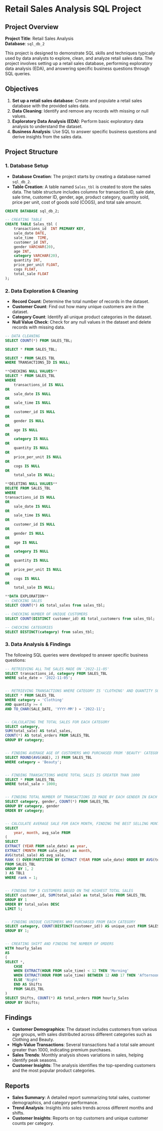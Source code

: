 # Retail Sales Analysis SQL Project

## Project Overview

**Project Title**: Retail Sales Analysis  
 **Database**: `sql_db_2`

This project is designed to demonstrate SQL skills and techniques typically used by data analysts to explore, clean, and analyze retail sales data. The project involves setting up a retail sales database, performing exploratory data analysis (EDA), and answering specific business questions through SQL queries. 

## Objectives

1. **Set up a retail sales database**: Create and populate a retail sales database with the provided sales data.
2. **Data Cleaning**: Identify and remove any records with missing or null values.
3. **Exploratory Data Analysis (EDA)**: Perform basic exploratory data analysis to understand the dataset.
4. **Business Analysis**: Use SQL to answer specific business questions and derive insights from the sales data.

## Project Structure

### 1. Database Setup

- **Database Creation**: The project starts by creating a database named `sql_db_2`.
- **Table Creation**: A table named `Sales_tbl` is created to store the sales data. The table structure includes columns for transaction ID, sale date, sale time, customer ID, gender, age, product category, quantity sold, price per unit, cost of goods sold (COGS), and total sale amount.

```sql
CREATE DATABASE sql_db_2;

-- CREATING TABLE
CREATE TABLE Sales_tbl (
	transactions_id  INT PRIMARY KEY,
	sale_date DATE,
	sale_time  TIME,
	customer_id INT,
	gender VARCHAR(20),
	age INT,
	category VARCHAR(20),
	quantity INT,
	price_per_unit FLOAT,
	cogs FLOAT,
	total_sale FLOAT
);
```

### 2. Data Exploration & Cleaning

- **Record Count**: Determine the total number of records in the dataset.
- **Customer Count**: Find out how many unique customers are in the dataset.
- **Category Count**: Identify all unique product categories in the dataset.
- **Null Value Check**: Check for any null values in the dataset and delete records with missing data.

```sql
-- DATA CLEANING
SELECT COUNT(*) FROM SALES_TBL;

SELECT * FROM SALES_TBL;

SELECT * FROM SALES_TBL
WHERE TRANSACTIONS_ID IS NULL;

**CHECKING NULL VALUES**
SELECT * FROM SALES_TBL
WHERE 
	transactions_id IS NULL
OR
    sale_date IS NULL
OR
    sale_time IS NULL
OR
    customer_id IS NULL
OR
    gender IS NULL
OR
    age IS NULL
OR
    category IS NULL
OR
    quantity IS NULL
OR
    price_per_unit IS NULL
OR
    cogs IS NULL
OR
    total_sale IS NULL;

**DELETING NULL VALUES**
DELETE FROM SALES_TBL
WHERE
transactions_id IS NULL
OR
    sale_date IS NULL
OR
    sale_time IS NULL
OR
    customer_id IS NULL
OR
    gender IS NULL
OR
    age IS NULL
OR
    category IS NULL
OR
    quantity IS NULL
OR
    price_per_unit IS NULL
OR
    cogs IS NULL
OR
    total_sale IS NULL;

**DATA EXPLORATION**
-- CHECKING SALES
SELECT COUNT(*) AS total_sales from sales_tbl;

-- CHECKING NUMBER OF UNIQUE CUSTOMERS
SELECT COUNT(DISTINCT customer_id) AS total_customers from sales_tbl;

-- CHECKING CATEGORIES
SELECT DISTINCT(category) from sales_tbl;
```

### 3. Data Analysis & Findings

The following SQL queries were developed to answer specific business questions:
```sql
-- RETRIEVING ALL THE SALES MADE ON '2022-11-05'
SELECT transactions_id, category FROM SALES_TBL
WHERE sale_date = '2022-11-05';


-- RETRIEVING TRANSACTIONS WHERE CATEGORY IS 'CLOTHING' AND QUANTITY SOLD IS MORE THAN OR EQUALS TO 4 IN THE MONTH OF NOV-2022
SELECT * FROM SALES_TBL
WHERE category = 'Clothing'
AND quantity >= 4 
AND TO_CHAR(SALE_DATE, 'YYYY-MM') = '2022-11';


-- CALCULATING THE TOTAL SALES FOR EACH CATEGORY
SELECT category, 
SUM(total_sale) AS total_sales,
COUNT(*) AS total_orders FROM SALES_TBL
GROUP BY category;


-- FINDING AVERAGE AGE OF CUSTOMERS WHO PURCHASED FROM 'BEAUTY' CATEGORY
SELECT ROUND(AVG(AGE), 2) FROM SALES_TBL
WHERE category = 'Beauty';


-- FINDING TRANSACTIONS WHERE TOTAL SALES IS GREATER THAN 1000
SELECT * FROM SALES_TBL
WHERE total_sale > 1000;


-- FINDING TOTAL NUMBER OF TRANSACTIONS ID MADE BY EACH GENDER IN EACH CATEGORY
SELECT category, gender, COUNT(*) FROM SALES_TBL
GROUP BY category, gender
ORDER BY category;


-- CALCULATE AVERAGE SALE FOR EACH MONTH, FINDING THE BEST SELLING MONTH IN EACH YEAR.
SELECT 
	year, month, avg_sale FROM 
(
SELECT 
EXTRACT (YEAR FROM sale_date) as year,
EXTRACT (MONTH FROM sale_date) as month,
AVG(total_sale) AS avg_sale,
RANK () OVER(PARTITION BY EXTRACT (YEAR FROM sale_date) ORDER BY AVG(total_sale) DESC) AS rank
FROM SALES_TBL 
GROUP BY 1, 2
) AS TBL1
WHERE rank = 1;


-- FINDING TOP 5 CUSTOMERS BASED ON THE HIGHEST TOTAL SALES 
SELECT customer_id, SUM(total_sale) as total_Sales FROM SALES_TBL
GROUP BY 1
ORDER BY total_sales DESC
LIMIT 5;


-- FINDING UNIQUE CUSTOMERS WHO PURCHASED FROM EACH CATEGORY
SELECT category, COUNT(DISTINCT(customer_id)) AS unique_cust FROM SALES_TBL
GROUP BY 1;


-- CREATING SHIFT AND FINDING THE NUMBER OF ORDERS
WITH hourly_Sales
AS
(
SELECT *,
	CASE 
	WHEN EXTRACT(HOUR FROM sale_time) < 12 THEN 'Morning'
	WHEN EXTRACT(HOUR FROM sale_time) BETWEEN 12 AND 17 THEN 'Afternoon'
	ELSE 'Night'
	END AS Shifts
	FROM SALES_TBL
)
SELECT Shifts, COUNT(*) AS total_orders FROM hourly_Sales
GROUP BY Shifts;
```

## Findings

- **Customer Demographics**: The dataset includes customers from various age groups, with sales distributed across different categories such as Clothing and Beauty.
- **High-Value Transactions**: Several transactions had a total sale amount greater than 1000, indicating premium purchases.
- **Sales Trends**: Monthly analysis shows variations in sales, helping identify peak seasons.
- **Customer Insights**: The analysis identifies the top-spending customers and the most popular product categories.

## Reports

- **Sales Summary**: A detailed report summarizing total sales, customer demographics, and category performance.
- **Trend Analysis**: Insights into sales trends across different months and shifts.
- **Customer Insights**: Reports on top customers and unique customer counts per category.


